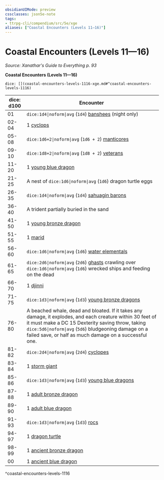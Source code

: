 ```yaml
---
obsidianUIMode: preview
cssclasses: json5e-note
tags:
- ttrpg-cli/compendium/src/5e/xge
aliases: ["Coastal Encounters (Levels 11—16)"]
---
```

# Coastal Encounters (Levels 11—16)
*Source: Xanathar's Guide to Everything p. 93* 

**Coastal Encounters (Levels 11—16)**

`dice: [](coastal-encounters-levels-1116-xge.md#^coastal-encounters-levels-1116)`

| dice: d100 | Encounter |
|------------|-----------|
| 01 | `dice:1d4\|noform\|avg` (`1d4`) [banshees](3-Compendium/bestiary/undead/banshee-xmm.md) (night only) |
| 02-04 | 1 [cyclops](3-Compendium/bestiary/giant/cyclops-sentry-xmm.md) |
| 05-08 | `dice:1d6+2\|noform\|avg` (`1d6 + 2`) [manticores](3-Compendium/bestiary/monstrosity/manticore-xmm.md) |
| 09-10 | `dice:1d8+2\|noform\|avg` (`1d8 + 2`) [veterans](3-Compendium/bestiary/humanoid/warrior-veteran-xmm.md) |
| 11-20 | 1 [young blue dragon](3-Compendium/bestiary/dragon/young-blue-dragon-xmm.md) |
| 21-25 | A nest of `dice:1d6\|noform\|avg` (`1d6`) dragon turtle eggs |
| 26-35 | `dice:1d4\|noform\|avg` (`1d4`) [sahuagin barons](3-Compendium/bestiary/fiend/sahuagin-baron-xmm.md) |
| 36-40 | A trident partially buried in the sand |
| 41-50 | 1 [young bronze dragon](3-Compendium/bestiary/dragon/young-bronze-dragon-xmm.md) |
| 51-55 | 1 [marid](3-Compendium/bestiary/elemental/marid-xmm.md) |
| 56-60 | `dice:1d6\|noform\|avg` (`1d6`) [water elementals](3-Compendium/bestiary/elemental/water-elemental-xmm.md) |
| 61-65 | `dice:2d6\|noform\|avg` (`2d6`) [ghasts](3-Compendium/bestiary/undead/ghast-xmm.md) crawling over `dice:1d6\|noform\|avg` (`1d6`) wrecked ships and feeding on the dead |
| 66-70 | 1 [djinni](3-Compendium/bestiary/elemental/djinni-xmm.md) |
| 71-75 | `dice:1d3\|noform\|avg` (`1d3`) [young bronze dragons](3-Compendium/bestiary/dragon/young-bronze-dragon-xmm.md) |
| 76-80 | A beached whale, dead and bloated. If it takes any damage, it explodes, and each creature within 30 feet of it must make a DC 15 Dexterity saving throw, taking `dice:5d6\|noform\|avg` (`5d6`) bludgeoning damage on a failed save, or half as much damage on a successful one. |
| 81-82 | `dice:2d4\|noform\|avg` (`2d4`) [cyclopes](3-Compendium/bestiary/giant/cyclops-sentry-xmm.md) |
| 83-84 | 1 [storm giant](3-Compendium/bestiary/giant/storm-giant-xmm.md) |
| 85-86 | `dice:1d3\|noform\|avg` (`1d3`) [young blue dragons](3-Compendium/bestiary/dragon/young-blue-dragon-xmm.md) |
| 87-88 | 1 [adult bronze dragon](3-Compendium/bestiary/dragon/adult-bronze-dragon-xmm.md) |
| 89-90 | 1 [adult blue dragon](3-Compendium/bestiary/dragon/adult-blue-dragon-xmm.md) |
| 91-93 | `dice:1d3\|noform\|avg` (`1d3`) [rocs](3-Compendium/bestiary/monstrosity/roc-xmm.md) |
| 94-97 | 1 [dragon turtle](3-Compendium/bestiary/dragon/dragon-turtle-xmm.md) |
| 98-99 | 1 [ancient bronze dragon](3-Compendium/bestiary/dragon/ancient-bronze-dragon-xmm.md) |
| 00 | 1 [ancient blue dragon](3-Compendium/bestiary/dragon/ancient-blue-dragon-xmm.md) |
^coastal-encounters-levels-1116